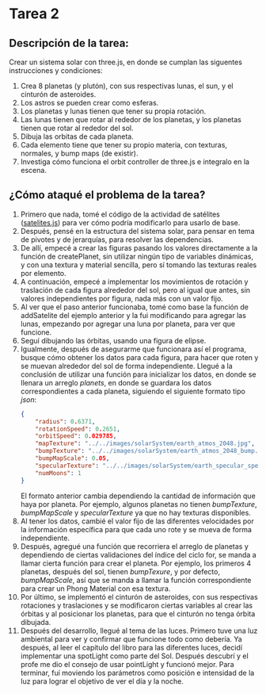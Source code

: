 # Tarea 2
## Descripción de la tarea: 
Crear un sistema solar con three.js, en donde se cumplan las siguentes instrucciones y condiciones:
1. Crea 8 planetas (y plutón), con sus respectivas lunas, el sun, y el cinturón de asteroides.
2. Los astros se pueden crear como esferas.
3. Los planetas y lunas tienen que tener su propia rotación.
4. Las lunas tienen que rotar al rededor de los planetas, y los planetas tienen que rotar al rededor del sol.
5. Dibuja las orbitas de cada planeta.
6. Cada elemento tiene que tener su propio materia, con texturas, normales, y bump maps (de existir).
7. Investiga cómo funciona el orbit controller de three.js e integralo en la escena.
## ¿Cómo ataqué el problema de la tarea?
1. Primero que nada, tomé el código de la actividad de satélites ([satelites.js](../../actividades/satelites/satelites.js)) para ver cómo podría modificarlo para usarlo de base.
2. Después, pensé en la estructura del sistema solar, para pensar en tema de pivotes y de jerarquías, para resolver las dependencias.
3. De allí, empecé a crear las figuras pasando los valores directamente a la función de createPlanet, sin utilizar ningún tipo de variables dinámicas, y con una textura y material sencilla, pero sí tomando las texturas reales por elemento.
4. A continuación, empecé a implementar los movimientos de rotación y traslación de cada figura alrededor del sol, pero al igual que antes, sin valores independientes por figura, nada más con un valor fijo.
5. Al ver que el paso anterior funcionaba, tomé como base la función de addSatelite del ejemplo anterior y la fui modificando para agregar las lunas, empezando por agregar una luna por planeta, para ver que funcione.
6. Seguí dibujando las órbitas, usando una figura de elipse.
7. Igualmente, después de asegurarme que funcionara así el programa, busque cómo obtener los datos para cada figura, para hacer que roten y se muevan alrededor del sol de forma independiente. Llegué a la conclusión de utilizar una función para inicializar los datos, en donde se llenara un arreglo *planets*, en donde se guardara los datos correspondientes a cada planeta, siguiendo el siguiente formato tipo *json*:
    ```json
    {
        "radius": 0.6371, 
        "rotationSpeed": 0.2651, 
        "orbitSpeed": 0.029785, 
        "mapTexture": "../../images/solarSystem/earth_atmos_2048.jpg", 
        "bumpTexture": "../../images/solarSystem/earth_atmos_2048_bump.jpg",
        "bumpMapScale": 0.05,
        "specularTexture": "../../images/solarSystem/earth_specular_spec_1k.jpg",
        "numMoons": 1  
    }
    ```
    El formato anterior cambia dependiendo la cantidad de información que haya por planeta. Por ejemplo, algunos planetas no tienen *bumpTexture*, *bumpMapScale* y *specularTexture* ya que no hay texturas disponibles.
8. Al tener los datos, cambié el valor fijo de las diferentes velocidades por la información específica para que cada uno rote y se mueva de forma independiente.
9. Después, agregué una función que recorriera el arreglo de planetas y dependiendo de ciertas validaciones del índice del ciclo for, se manda a llamar cierta función para crear el planeta. Por ejemplo, los primeros 4 planetas, después del sol, tienen *bumpTexure*, y por defecto, *bumpMapScale*, así que se manda a llamar la función correspondiente para crear un Phong Material con esa textura.
10. Por último, se implementó el cinturón de asteroides, con sus respectivas rotaciones y traslaciones y se modificaron ciertas variables al crear las órbitas y al posicionar los planetas, para que el cinturón no tenga órbita dibujada.
11. Después del desarrollo, llegué al tema de las luces. Primero tuve una luz ambiental para ver y confirmar que funcione todo como debería. Ya después, al leer el capítulo del libro para las diferentes luces, decidí implementar una spotLight como parte del Sol. Después descubrí y el profe me dio el consejo de usar pointLight y funcionó mejor. Para terminar, fuí moviendo los parámetros como posición e intensidad de la luz para lograr el objetivo de ver el día y la noche.
